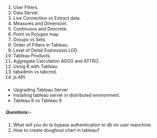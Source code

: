 1. User Filters.
2. Data Server.
3. Live Connection vs Extract data.
4. Measures and Dimension.
5. Continuous and Descrete.
6. Point vs Polygon map.
7. Groups vs Sets.                
8. Order of Filters in Tableau.
9. Level of Detail Expression LOD.
10. Tableau Products.
11. Aggregate Calculation AGG() and ATTR().
12. Using R with Tableau.
13. tabadmin vs tabcmd.
14. js API.

##### 
* Upgrading Tableau Server
* Installing tableau server in distributed environment.
* Tableau 8 vs Tableau 9

##### Questions:-
1. What will you do to bypass authentication to db on user manchine.
2. How to create doughnut chart in tableau?


